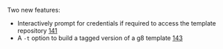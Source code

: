 Two new features:

* Interactively prompt for credentials if required to access the
  template repository [141][141]
* A `-t` option to build a tagged version of a g8 template [143][143]

[141]: https://github.com/n8han/giter8/pull/141
[143]: https://github.com/n8han/giter8/pull/143
